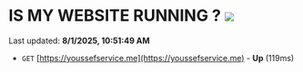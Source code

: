 # IS MY WEBSITE RUNNING ? [![](https://img.shields.io/static/v1?label=Sponsor&message=%E2%9D%A4&logo=GitHub&color=%23fe8e86)](https://github.com/sponsors/Youssef-Lehmam)

Last updated: **8/1/2025, 10:51:49 AM**

- `GET` [https://youssefservice.me](https://youssefservice.me) - **Up** (119ms)
